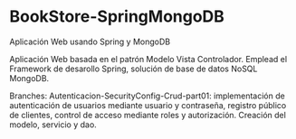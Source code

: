 # BookStore-SpringMongoDB
 Aplicación Web usando Spring y MongoDB

Aplicación Web basada en el patrón Modelo Vista Controlador. Emplead el Framework de desarollo Spring, solución de base de datos NoSQL MongoDB.

Branches:
Autenticacion-SecurityConfig-Crud-part01: implementación de autenticación de usuarios mediante usuario y contraseña, registro público de clientes, control de acceso mediante roles y autorización. Creación del modelo, servicio y dao.  
